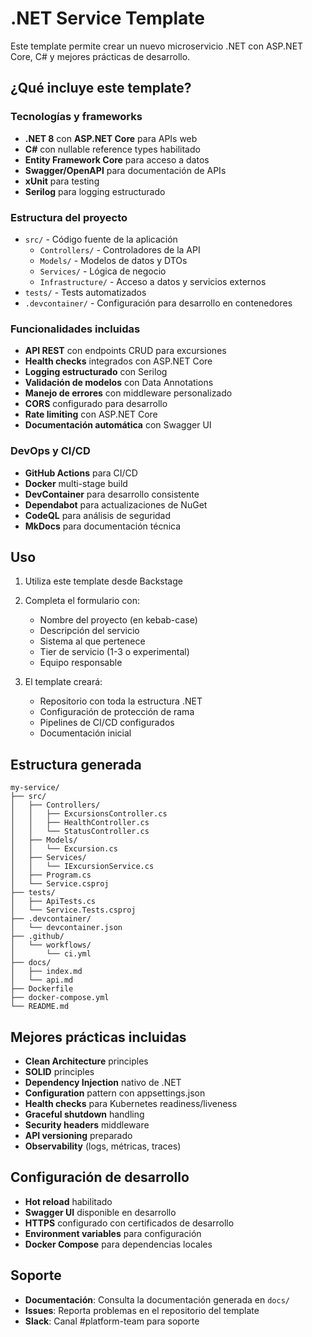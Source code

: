 # .NET Service Template

Este template permite crear un nuevo microservicio .NET con ASP.NET Core, C# y mejores prácticas de desarrollo.

## ¿Qué incluye este template?

### Tecnologías y frameworks
- **.NET 8** con **ASP.NET Core** para APIs web
- **C#** con nullable reference types habilitado
- **Entity Framework Core** para acceso a datos
- **Swagger/OpenAPI** para documentación de APIs
- **xUnit** para testing
- **Serilog** para logging estructurado

### Estructura del proyecto
- `src/` - Código fuente de la aplicación
  - `Controllers/` - Controladores de la API
  - `Models/` - Modelos de datos y DTOs
  - `Services/` - Lógica de negocio
  - `Infrastructure/` - Acceso a datos y servicios externos
- `tests/` - Tests automatizados
- `.devcontainer/` - Configuración para desarrollo en contenedores

### Funcionalidades incluidas
- **API REST** con endpoints CRUD para excursiones
- **Health checks** integrados con ASP.NET Core
- **Logging estructurado** con Serilog
- **Validación de modelos** con Data Annotations
- **Manejo de errores** con middleware personalizado
- **CORS** configurado para desarrollo
- **Rate limiting** con ASP.NET Core
- **Documentación automática** con Swagger UI

### DevOps y CI/CD
- **GitHub Actions** para CI/CD
- **Docker** multi-stage build
- **DevContainer** para desarrollo consistente
- **Dependabot** para actualizaciones de NuGet
- **CodeQL** para análisis de seguridad
- **MkDocs** para documentación técnica

## Uso

1. Utiliza este template desde Backstage
2. Completa el formulario con:
   - Nombre del proyecto (en kebab-case)
   - Descripción del servicio
   - Sistema al que pertenece
   - Tier de servicio (1-3 o experimental)
   - Equipo responsable

3. El template creará:
   - Repositorio con toda la estructura .NET
   - Configuración de protección de rama
   - Pipelines de CI/CD configurados
   - Documentación inicial

## Estructura generada

```
my-service/
├── src/
│   ├── Controllers/
│   │   ├── ExcursionsController.cs
│   │   ├── HealthController.cs
│   │   └── StatusController.cs
│   ├── Models/
│   │   └── Excursion.cs
│   ├── Services/
│   │   └── IExcursionService.cs
│   ├── Program.cs
│   └── Service.csproj
├── tests/
│   ├── ApiTests.cs
│   └── Service.Tests.csproj
├── .devcontainer/
│   └── devcontainer.json
├── .github/
│   └── workflows/
│       └── ci.yml
├── docs/
│   ├── index.md
│   └── api.md
├── Dockerfile
├── docker-compose.yml
└── README.md
```

## Mejores prácticas incluidas

- **Clean Architecture** principles
- **SOLID** principles
- **Dependency Injection** nativo de .NET
- **Configuration** pattern con appsettings.json
- **Health checks** para Kubernetes readiness/liveness
- **Graceful shutdown** handling
- **Security headers** middleware
- **API versioning** preparado
- **Observability** (logs, métricas, traces)

## Configuración de desarrollo

- **Hot reload** habilitado
- **Swagger UI** disponible en desarrollo
- **HTTPS** configurado con certificados de desarrollo
- **Environment variables** para configuración
- **Docker Compose** para dependencias locales

## Soporte

- **Documentación**: Consulta la documentación generada en `docs/`
- **Issues**: Reporta problemas en el repositorio del template
- **Slack**: Canal #platform-team para soporte
